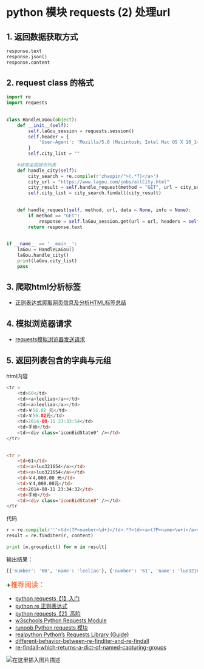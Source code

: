 #  python 模块 requests (2) 处理url

##  1. 返回数据获取方式

```python
response.text
response.json()
response.content
```

## 2. request class 的格式

```python
import re
import requests
 
 
class HandleLaGou(object):
    def __init__(self):
        self.laGou_session = requests.session()
        self.header = {
            'User-Agent': 'Mozilla/5.0 (Macintosh; Intel Mac OS X 10_14_0) AppleWebKit/537.36 (KHTML, like Gecko) Chrome/73.0.3683.86 Safari/537.36'
        }
        self.city_list = ""
 
    #获取全国城市列表
    def handle_city(self):
        city_search = re.compile(r'zhaopin/">(.*?)</a>')
        city_url = "https://www.lagou.com/jobs/allCity.html"
        city_result = self.handle_request(method = "GET", url = city_url)
        self.city_list = city_search.findall(city_result)
 
 
    def handle_request(self, method, url, data = None, info = None):
        if method == "GET":
            response = self.laGou_session.get(url = url, headers = self.header)
        return response.text
 
 
if __name__ == '__main__':
    laGou = HandleLaGou()
    laGou.handle_city()
    print(laGou.city_list)
    pass
```

##  3. 爬取html分析标签

 - [正则表达式爬取网页信息及分析HTML标签总结](https://blog.csdn.net/Eastmount/article/details/51082253)

##  4. 模拟浏览器请求
 - [requests模拟浏览器发送请求](https://www.cnblogs.com/Summer-skr--blog/p/11396904.html) 
 

##   5. 返回列表包含的字典与元组
html内容
```kotlin
<tr >
    <td>60</td>
    <td><a>leeliao</a></td>
    <td><a>leeliao</a></td>
    <td>￥56.82 元</td>
    <td>￥56.82元</td>
    <td>2014-08-11 23:33:54</td>
    <td>手动</td>
    <td><div class='iconBidState0' /></td>
</tr>
 
 
<tr >
    <td>61</td>
    <td><a>luo321654</a></td>
    <td><a>luo321654</a></td>
    <td>￥4,000.00 元</td>
    <td>￥4,000.00元</td>
    <td>2014-08-11 23:34:32</td>
    <td>手动</td>
    <td><div class='iconBidState0' /></td>
</tr
```
代码

```python
r = re.compile(r'''<td>(?P<number>\d+)</td>.*?<td><a>(?P<name>\w+)</a></td''', re.S)
result = re.finditer(r, content)
 
print [m.groupdict() for m in result]
```
输出结果：

```python
[{'number': '60', 'name': 'leeliao'}, {'number': '61', 'name': 'luo321654'}]
```



✈<font color=	#FF4500 size=4 style="font-family:Courier New">推荐阅读：</font>

 - [python requests【1】入门](https://blog.csdn.net/xixihahalelehehe/article/details/108996025?ops_request_misc=%257B%2522request%255Fid%2522%253A%2522164922239616781685346565%2522%252C%2522scm%2522%253A%252220140713.130102334.pc%255Fblog.%2522%257D&request_id=164922239616781685346565&biz_id=0&utm_medium=distribute.pc_search_result.none-task-blog-2~blog~first_rank_ecpm_v1~rank_v31_ecpm-1-108996025.nonecase&utm_term=requests&spm=1018.2226.3001.4450)
 - [python re 正则表达式](https://ghostwritten.blog.csdn.net/article/details/106247378)
 - [python requests【2】高阶](https://ghostwritten.blog.csdn.net/article/details/124088523)
 - [w3schools Python Requests Module](https://www.w3schools.com/python/module_requests.asp)
 - [runoob Python requests 模块](https://www.runoob.com/python3/python-requests.html)
 - [realpython Python’s Requests Library (Guide)](https://realpython.com/python-requests/)
 - [different-behavior-between-re-finditer-and-re-findall](https://stackoverflow.com/questions/3765024/different-behavior-between-re-finditer-and-re-findall)
 - [re-findall-which-returns-a-dict-of-named-capturing-groups](https://stackoverflow.com/questions/11103856/re-findall-which-returns-a-dict-of-named-capturing-groups)
 
 
![在这里插入图片描述](https://img-blog.csdnimg.cn/dbb16cc85bae4ca6b53c1c2dd299a977.gif#pic_center)
